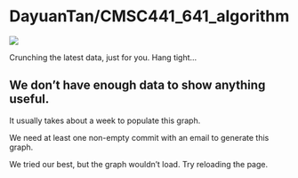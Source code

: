 # DayuanTan/CMSC441\_641\_algorithm

![](https://github.githubassets.com/images/spinners/octocat-spinner-128.gif)

Crunching the latest data, just for you. Hang tight…

## We don’t have enough data to show anything useful.

It usually takes about a week to populate this graph.

We need at least one non-empty commit with an email to generate this graph.

We tried our best, but the graph wouldn’t load. Try reloading the page.


